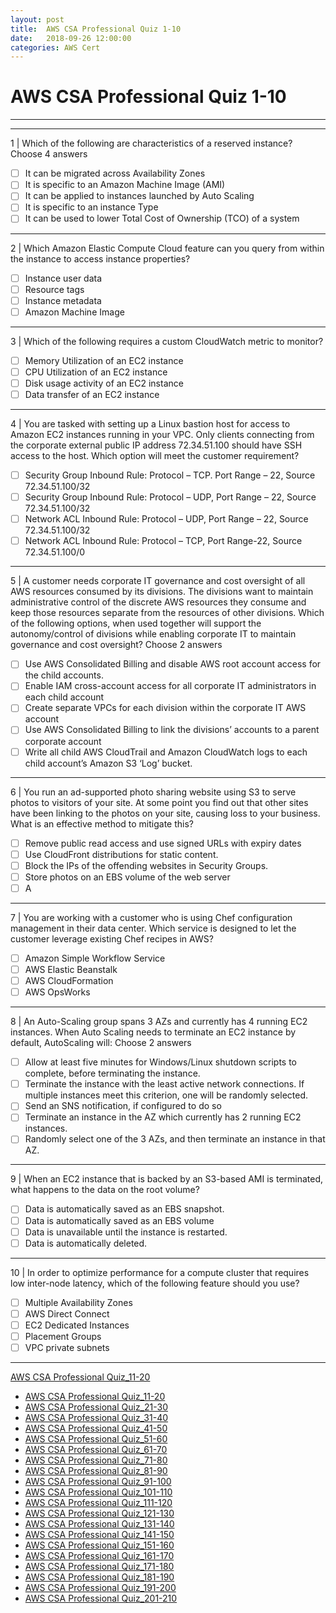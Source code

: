 ```yaml
---
layout: post 
title:  AWS CSA Professional Quiz 1-10 
date:   2018-09-26 12:00:00
categories: AWS Cert
---
```


AWS CSA Professional Quiz 1-10 
====
-----
-----
1 | Which of the following are characteristics of a reserved instance? Choose 4 answers

  - [ ] It can be migrated across Availability Zones
  - [ ] It is specific to an Amazon Machine Image (AMI)
  - [ ] It can be applied to instances launched by Auto Scaling
  - [ ] It is specific to an instance Type
  - [ ] It can be used to lower Total Cost of Ownership (TCO) of a system

 ---------- 

2 | Which Amazon Elastic Compute Cloud feature can you query from within the instance to access instance properties?

  - [ ] Instance user data
  - [ ] Resource tags
  - [ ] Instance metadata
  - [ ] Amazon Machine Image

 ---------- 

3 | Which of the following requires a custom CloudWatch metric to monitor?

  - [ ] Memory Utilization of an EC2 instance
  - [ ] CPU Utilization of an EC2 instance
  - [ ] Disk usage activity of an EC2 instance
  - [ ] Data transfer of an EC2 instance

 ---------- 

4 | You are tasked with setting up a Linux bastion host for access to Amazon EC2 instances running in your VPC.
Only clients connecting from the corporate external public IP address 72.34.51.100 should have SSH access to the host. Which option will meet the customer requirement?

  - [ ] Security Group Inbound Rule: Protocol – TCP. Port Range – 22, Source 72.34.51.100/32
  - [ ] Security Group Inbound Rule: Protocol – UDP, Port Range – 22, Source 72.34.51.100/32
  - [ ] Network ACL Inbound Rule: Protocol – UDP, Port Range – 22, Source 72.34.51.100/32
  - [ ] Network ACL Inbound Rule: Protocol – TCP, Port Range-22, Source 72.34.51.100/0

 ---------- 

5 | A customer needs corporate IT governance and cost oversight of all AWS resources consumed by its divisions.
The divisions want to maintain administrative control of the discrete AWS resources they consume and keep those resources separate from the resources of other divisions. Which of the following options, when used
together will support the autonomy/control of divisions while enabling corporate IT to maintain governance and cost oversight?
Choose 2 answers

  - [ ] Use AWS Consolidated Billing and disable AWS root account access for the child accounts.
  - [ ] Enable IAM cross-account access for all corporate IT administrators in each child account
  - [ ] Create separate VPCs for each division within the corporate IT AWS account
  - [ ] Use AWS Consolidated Billing to link the divisions’ accounts to a parent corporate account
  - [ ] Write all child AWS CloudTrail and Amazon CloudWatch logs to each child account’s Amazon S3 ‘Log’ bucket.

 ---------- 

6 | You run an ad-supported photo sharing website using S3 to serve photos to visitors of your site. At some point you find out that other sites have been linking to the photos on your site, causing loss to your business. What is an effective method to mitigate this?

  - [ ] Remove public read access and use signed URLs with expiry dates
  - [ ] Use CloudFront distributions for static content.
  - [ ] Block the IPs of the offending websites in Security Groups.
  - [ ] Store photos on an EBS volume of the web server
  - [ ] A

 ---------- 

7 | You are working with a customer who is using Chef configuration management in their data center. Which service is designed to let the customer leverage existing Chef recipes in AWS?

  - [ ] Amazon Simple Workflow Service
  - [ ] AWS Elastic Beanstalk
  - [ ] AWS CloudFormation
  - [ ] AWS OpsWorks

 ---------- 

8 | An Auto-Scaling group spans 3 AZs and currently has 4 running EC2 instances. When Auto Scaling needs to terminate an EC2 instance by default, AutoScaling will:
Choose 2 answers

  - [ ] Allow at least five minutes for Windows/Linux shutdown scripts to complete, before terminating the 
instance.
  - [ ] Terminate the instance with the least active network connections. If multiple instances meet this criterion, 
one will be randomly selected.
  - [ ] Send an SNS notification, if configured to do so
  - [ ] Terminate an instance in the AZ which currently has 2 running EC2 instances.
  - [ ] Randomly select one of the 3 AZs, and then terminate an instance in that AZ.

 ---------- 

9 | When an EC2 instance that is backed by an S3-based AMI is terminated, what happens to the data on the root volume?

  - [ ] Data is automatically saved as an EBS snapshot.
  - [ ] Data is automatically saved as an EBS volume
  - [ ] Data is unavailable until the instance is restarted.
  - [ ] Data is automatically deleted.

 ---------- 

10 | In order to optimize performance for a compute cluster that requires low inter-node latency, which of the following feature should you use?

  - [ ] Multiple Availability Zones
  - [ ] AWS Direct Connect
  - [ ] EC2 Dedicated Instances
  - [ ] Placement Groups
  - [ ] VPC private subnets

 ---------- 
[AWS CSA Professional Quiz_11-20](AWS_CSA_Professional_Quiz_11-20.html)

  * [AWS CSA Professional Quiz_11-20](AWS_CSA_Professional_Quiz_11-20.html)
  * [AWS CSA Professional Quiz_21-30](AWS_CSA_Professional_Quiz_21-30.html)
  * [AWS CSA Professional Quiz_31-40](AWS_CSA_Professional_Quiz_31-40.html)
  * [AWS CSA Professional Quiz_41-50](AWS_CSA_Professional_Quiz_41-50.html)
  * [AWS CSA Professional Quiz_51-60](AWS_CSA_Professional_Quiz_51-60.html)
  * [AWS CSA Professional Quiz_61-70](AWS_CSA_Professional_Quiz_61-70.html)
  * [AWS CSA Professional Quiz_71-80](AWS_CSA_Professional_Quiz_71-80.html)
  * [AWS CSA Professional Quiz_81-90](AWS_CSA_Professional_Quiz_81-90.html)
  * [AWS CSA Professional Quiz_91-100](AWS_CSA_Professional_Quiz_91-100.html)
  * [AWS CSA Professional Quiz_101-110](AWS_CSA_Professional_Quiz_101-110.html)
  * [AWS CSA Professional Quiz_111-120](AWS_CSA_Professional_Quiz_111-120.html)
  * [AWS CSA Professional Quiz_121-130](AWS_CSA_Professional_Quiz_121-130.html)
  * [AWS CSA Professional Quiz_131-140](AWS_CSA_Professional_Quiz_131-140.html)
  * [AWS CSA Professional Quiz_141-150](AWS_CSA_Professional_Quiz_141-150.html)
  * [AWS CSA Professional Quiz_151-160](AWS_CSA_Professional_Quiz_151-160.html)
  * [AWS CSA Professional Quiz_161-170](AWS_CSA_Professional_Quiz_161-170.html)
  * [AWS CSA Professional Quiz_171-180](AWS_CSA_Professional_Quiz_171-180.html)
  * [AWS CSA Professional Quiz_181-190](AWS_CSA_Professional_Quiz_181-190.html)
  * [AWS CSA Professional Quiz_191-200](AWS_CSA_Professional_Quiz_191-200.html)
  * [AWS CSA Professional Quiz_201-210](AWS_CSA_Professional_Quiz_201-210.html)
